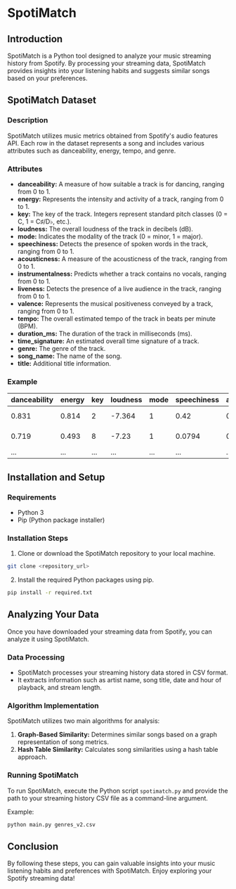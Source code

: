 # SpotiMatch

## Introduction

SpotiMatch is a Python tool designed to analyze your music streaming history from Spotify. By processing your streaming data, SpotiMatch provides insights into your listening habits and suggests similar songs based on your preferences.

## SpotiMatch Dataset

### Description

SpotiMatch utilizes music metrics obtained from Spotify's audio features API. Each row in the dataset represents a song and includes various attributes such as danceability, energy, tempo, and genre.

### Attributes

- **danceability:** A measure of how suitable a track is for dancing, ranging from 0 to 1.
- **energy:** Represents the intensity and activity of a track, ranging from 0 to 1.
- **key:** The key of the track. Integers represent standard pitch classes (0 = C, 1 = C♯/D♭, etc.).
- **loudness:** The overall loudness of the track in decibels (dB).
- **mode:** Indicates the modality of the track (0 = minor, 1 = major).
- **speechiness:** Detects the presence of spoken words in the track, ranging from 0 to 1.
- **acousticness:** A measure of the acousticness of the track, ranging from 0 to 1.
- **instrumentalness:** Predicts whether a track contains no vocals, ranging from 0 to 1.
- **liveness:** Detects the presence of a live audience in the track, ranging from 0 to 1.
- **valence:** Represents the musical positiveness conveyed by a track, ranging from 0 to 1.
- **tempo:** The overall estimated tempo of the track in beats per minute (BPM).
- **duration_ms:** The duration of the track in milliseconds (ms).
- **time_signature:** An estimated overall time signature of a track. 
- **genre:** The genre of the track.
- **song_name:** The name of the song.
- **title:** Additional title information.

### Example

| danceability | energy | key | loudness | mode | speechiness | acousticness | instrumentalness | liveness | valence | tempo | duration_ms | time_signature | genre | song_name | title |
|--------------|--------|-----|----------|------|-------------|--------------|------------------|----------|---------|-------|-------------|----------------|-------|-----------|-------|
| 0.831        | 0.814  | 2   | -7.364   | 1    | 0.42        | 0.0598       | 0.0134           | 0.0556   | 0.389   | 156.985 | 124539      | 4              | Dark Trap | Mercury: Retrograde | - |
| 0.719        | 0.493  | 8   | -7.23    | 1    | 0.0794      | 0.401        | 0                | 0.118    | 0.124   | 115.08  | 224427      | 4              | Dark Trap | Pathology | - |
| ...          | ...    | ... | ...      | ...  | ...         | ...          | ...              | ...      | ...     | ...     | ...         | ...            | ...   | ...       | ...   |

## Installation and Setup

### Requirements

- Python 3
- Pip (Python package installer)

### Installation Steps

1. Clone or download the SpotiMatch repository to your local machine.
```sh
git clone <repository_url>
```

2. Install the required Python packages using pip.
```sh
pip install -r required.txt
```

## Analyzing Your Data

Once you have downloaded your streaming data from Spotify, you can analyze it using SpotiMatch.

### Data Processing

- SpotiMatch processes your streaming history data stored in CSV format.
- It extracts information such as artist name, song title, date and hour of playback, and stream length.

### Algorithm Implementation

SpotiMatch utilizes two main algorithms for analysis:

1. **Graph-Based Similarity:** Determines similar songs based on a graph representation of song metrics.
2. **Hash Table Similarity:** Calculates song similarities using a hash table approach.

### Running SpotiMatch

To run SpotiMatch, execute the Python script `spotimatch.py` and provide the path to your streaming history CSV file as a command-line argument.

Example:
```sh
python main.py genres_v2.csv
```

## Conclusion

By following these steps, you can gain valuable insights into your music listening habits and preferences with SpotiMatch. Enjoy exploring your Spotify streaming data!
